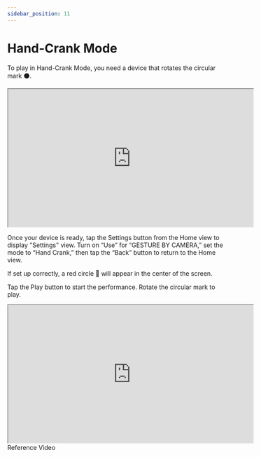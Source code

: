 ```yaml
---
sidebar_position: 11
---
```


# Hand-Crank Mode

To play in Hand-Crank Mode, you need a device that rotates the circular mark ⚫️.

<iframe width="560" height="315" src="https://www.youtube.com/embed/IvNmI5jicbc" allowFullScreen></iframe>

Once your device is ready, tap the Settings button from the Home view to display "Settings" view. Turn on “Use” for “GESTURE BY CAMERA,” set the mode to “Hand Crank,” then tap the “Back” button to return to the Home view.

If set up correctly, a red circle 🔴 will appear in the center of the screen.

Tap the Play button to start the performance. Rotate the circular mark to play.

<iframe width="560" height="315" src="https://www.youtube.com/embed/vVOr2m0bz3k" allowFullScreen></iframe>
Reference Video